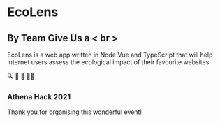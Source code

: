 # EcoLens
## By Team Give Us a < br >

EcoLens is a web app written in Node Vue and TypeScript that will help internet users assess the ecological impact of their favourite websites.

🔍 💟 🍇  👩‍💻
### Athena Hack 2021
Thank you for organising this wonderful event!
